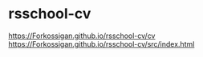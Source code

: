 # rsschool-cv
https://Forkossigan.github.io/rsschool-cv/cv <br>
https://Forkossigan.github.io/rsschool-cv/src/index.html


